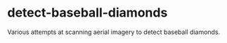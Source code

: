 detect-baseball-diamonds
========================

Various attempts at scanning aerial imagery to detect baseball diamonds.
